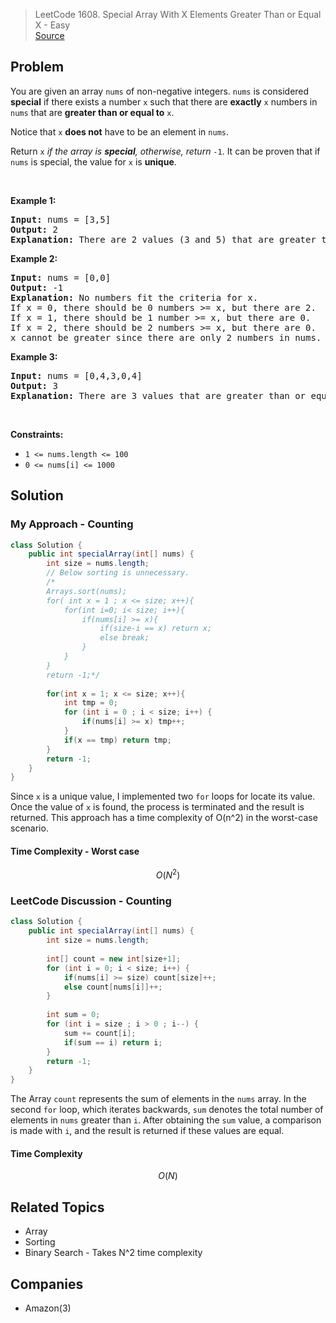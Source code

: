> LeetCode 1608. Special Array With X Elements Greater Than or Equal X - Easy  
> <a href="https://leetcode.com/problems/special-array-with-x-elements-greater-than-or-equal-x/">Source</a>

## Problem
<div><p>You are given an array <code>nums</code> of non-negative integers. <code>nums</code> is considered <strong>special</strong> if there exists a number <code>x</code> such that there are <strong>exactly</strong> <code>x</code> numbers in <code>nums</code> that are <strong>greater than or equal to</strong> <code>x</code>.</p>

<p>Notice that <code>x</code> <strong>does not</strong> have to be an element in <code>nums</code>.</p>

<p>Return <code>x</code> <em>if the array is <strong>special</strong>, otherwise, return </em><code>-1</code>. It can be proven that if <code>nums</code> is special, the value for <code>x</code> is <strong>unique</strong>.</p>

<p>&nbsp;</p>
<p><strong class="example">Example 1:</strong></p>

<pre><strong>Input:</strong> nums = [3,5]
<strong>Output:</strong> 2
<strong>Explanation:</strong> There are 2 values (3 and 5) that are greater than or equal to 2.
</pre>

<p><strong class="example">Example 2:</strong></p>

<pre><strong>Input:</strong> nums = [0,0]
<strong>Output:</strong> -1
<strong>Explanation:</strong> No numbers fit the criteria for x.
If x = 0, there should be 0 numbers &gt;= x, but there are 2.
If x = 1, there should be 1 number &gt;= x, but there are 0.
If x = 2, there should be 2 numbers &gt;= x, but there are 0.
x cannot be greater since there are only 2 numbers in nums.
</pre>

<p><strong class="example">Example 3:</strong></p>

<pre><strong>Input:</strong> nums = [0,4,3,0,4]
<strong>Output:</strong> 3
<strong>Explanation:</strong> There are 3 values that are greater than or equal to 3.
</pre>
<p>&nbsp;</p>
<p><strong>Constraints:</strong></p>
<ul>
	<li><code>1 &lt;= nums.length &lt;= 100</code></li>
	<li><code>0 &lt;= nums[i] &lt;= 1000</code></li>
</ul>
</div>

## Solution
### My Approach - Counting
```java
class Solution {
    public int specialArray(int[] nums) {
        int size = nums.length;
        // Below sorting is unnecessary.
        /*
        Arrays.sort(nums);
        for( int x = 1 ; x <= size; x++){
            for(int i=0; i< size; i++){
                if(nums[i] >= x){
                    if(size-i == x) return x;
                    else break;
                }
            }
        }
        return -1;*/
        
        for(int x = 1; x <= size; x++){
            int tmp = 0;
            for (int i = 0 ; i < size; i++) {
                if(nums[i] >= x) tmp++;
            }
            if(x == tmp) return tmp;
        }
        return -1;
    }
}
```
Since `x` is a unique value, I implemented two `for` loops for locate its value. Once the value of `x` is found, the process is terminated and the result is returned. This approach has a time complexity of O(n^2) in the worst-case scenario.

#### Time Complexity - Worst case
$$ O(N^2) $$

### LeetCode Discussion - Counting
```java
class Solution {
    public int specialArray(int[] nums) {
        int size = nums.length;
        
        int[] count = new int[size+1];
        for (int i = 0; i < size; i++) {
            if(nums[i] >= size) count[size]++;
            else count[nums[i]]++;
        }
        
        int sum = 0;
        for (int i = size ; i > 0 ; i--) {
            sum += count[i];
            if(sum == i) return i;
        }
        return -1;
    }
}
```
The Array `count` represents the sum of elements in the `nums` array. In the second `for` loop, which iterates backwards, `sum` denotes the total number of elements in `nums` greater than `i`. After obtaining the `sum` value, a comparison is made with `i`, and the result is returned if these values are equal.

#### Time Complexity
$$ O(N) $$

## Related Topics
- Array
- Sorting
- Binary Search - Takes N^2 time complexity

## Companies
- Amazon(3)

